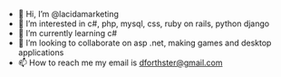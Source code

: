 - 👋 Hi, I’m @lacidamarketing
- 👀 I’m interested in c#, php, mysql, css, ruby on rails, python django
- 🌱 I’m currently learning c#
- 💞️ I’m looking to collaborate on asp .net, making games and desktop applications
- 📫 How to reach me my email is dforthster@gmail.com

<!---
lacidamarketing/lacidamarketing is a ✨ special ✨ repository because its `README.md` (this file) appears on your GitHub profile.
You can click the Preview link to take a look at your changes.
--->
